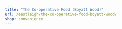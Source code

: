 ```yaml
---
title: "The Co-operative Food (Boyatt Wood)"
url: /eastleigh/the-co-operative-food-boyatt-wood/
shop: convenience
---
```


